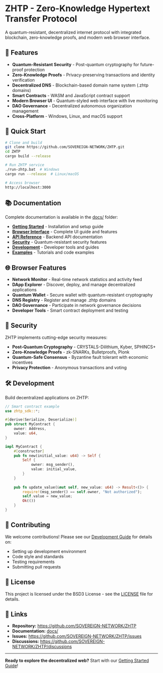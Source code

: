 # ZHTP - Zero-Knowledge Hypertext Transfer Protocol

A quantum-resistant, decentralized internet protocol with integrated blockchain, zero-knowledge proofs, and modern web browser interface.

## 🌟 Features

- **Quantum-Resistant Security** - Post-quantum cryptography for future-proof protection
- **Zero-Knowledge Proofs** - Privacy-preserving transactions and identity verification
- **Decentralized DNS** - Blockchain-based domain name system (.zhtp domains)
- **Smart Contracts** - WASM and JavaScript contract support
- **Modern Browser UI** - Quantum-styled web interface with live monitoring
- **DAO Governance** - Decentralized autonomous organization management
- **Cross-Platform** - Windows, Linux, and macOS support

## 🚀 Quick Start

```bash
# Clone and build
git clone https://github.com/SOVEREIGN-NETWORK/ZHTP.git
cd ZHTP
cargo build --release

# Run ZHTP service
./run-zhtp.bat  # Windows
cargo run --release  # Linux/macOS

# Access browser
http://localhost:3000
```

## 📚 Documentation

Complete documentation is available in the [docs/](docs/) folder:

- **[Getting Started](docs/getting-started.md)** - Installation and setup guide
- **[Browser Interface](docs/browser.md)** - Complete UI guide and features
- **[API Reference](docs/api.md)** - Backend API documentation
- **[Security](docs/security.md)** - Quantum-resistant security features
- **[Development](docs/development.md)** - Developer tools and guides
- **[Examples](docs/examples.md)** - Tutorials and code examples

## 🌐 Browser Features

- **Network Monitor** - Real-time network statistics and activity feed
- **DApp Explorer** - Discover, deploy, and manage decentralized applications
- **Quantum Wallet** - Secure wallet with quantum-resistant cryptography
- **DNS Registry** - Register and manage .zhtp domains
- **DAO Governance** - Participate in network governance decisions
- **Developer Tools** - Smart contract deployment and testing

## 🔐 Security

ZHTP implements cutting-edge security measures:

- **Post-Quantum Cryptography** - CRYSTALS-Dilithium, Kyber, SPHINCS+
- **Zero-Knowledge Proofs** - zk-SNARKs, Bulletproofs, Plonk
- **Quantum-Safe Consensus** - Byzantine fault tolerant with economic incentives
- **Privacy Protection** - Anonymous transactions and voting

## 🛠️ Development

Build decentralized applications on ZHTP:

```rust
// Smart contract example
use zhtp_sdk::*;

#[derive(Serialize, Deserialize)]
pub struct MyContract {
    owner: Address,
    value: u64,
}

impl MyContract {
    #[constructor]
    pub fn new(initial_value: u64) -> Self {
        Self {
            owner: msg_sender(),
            value: initial_value,
        }
    }
    
    pub fn update_value(&mut self, new_value: u64) -> Result<()> {
        require!(msg_sender() == self.owner, "Not authorized");
        self.value = new_value;
        Ok(())
    }
}
```

## 🤝 Contributing

We welcome contributions! Please see our [Development Guide](docs/development.md) for details on:

- Setting up development environment
- Code style and standards
- Testing requirements
- Submitting pull requests

## 📄 License

This project is licensed under the BSD3 License - see the [LICENSE](LICENSE) file for details.

## 🔗 Links

- **Repository:** https://github.com/SOVEREIGN-NETWORK/ZHTP
- **Documentation:** [docs/](docs/)
- **Issues:** https://github.com/SOVEREIGN-NETWORK/ZHTP/issues
- **Discussions:** https://github.com/SOVEREIGN-NETWORK/ZHTP/discussions

---

**Ready to explore the decentralized web?** Start with our [Getting Started Guide](docs/getting-started.md)!
